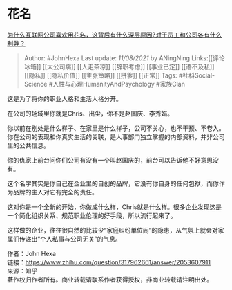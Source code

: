 # 花名
[为什么互联网公司喜欢用花名，这背后有什么深层原因?对于员工和公司各有什么利弊？](https://www.zhihu.com/question/317962661/answer/2053607911)

> Author: #JohnHexa 
Last update: *11/08/2021* by ANingNing
Links:[[评论冰箱]] [[大公司病]] [[人走茶凉]] [[辞职考虑]] [[事业已定]] [[语不及私]] [[隐私]] [[隐私价值]] [[主张策略]] [[拼爹]] [[正常]] 
Tags: #社科Social-Science #人性与心理HumanityAndPsychology #家族Clan



这是为了将你的职业人格和生活人格分开。

在公司的场域里你就是Chris、出尘，你不是赵国庆、李秀娟。

你以前在别处是什么样子、在家里是什么样子，公司不关心，也不干预、不卷入。你在公司的表现和你真实生活的关联，是人事部门独立掌握的内部资料，并非公司里的公共信息。

你的仇家上前台问你们公司有没有一个叫赵国庆的，前台可以告诉他不好意思没有。

这个名字其实是你自己在企业里的自创的品牌，它没有你自身的任何包袱，而你作为品牌的主人对它有完全的责任。

这对你是一个全新的开始，你做成什么样，Chris就是什么样。很多企业发现这是一个简化组织关系、规范职业伦理的好手段，所以流行起来了。

这样做的企业，往往很自然的比较少“家庭纠纷单位闹”的隐患，从气氛上就会对家属们传递出“个人私事与公司无关”的气息。

  
  
作者：John Hexa  
链接：https://www.zhihu.com/question/317962661/answer/2053607911  
来源：知乎  
著作权归作者所有。商业转载请联系作者获得授权，非商业转载请注明出处。